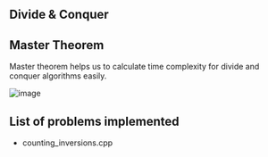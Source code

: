 ## Divide & Conquer


## <b>Master Theorem</b>
Master theorem helps us to calculate time complexity for divide and conquer algorithms easily.

![image](https://user-images.githubusercontent.com/103832825/218266926-0fe9fd58-8153-434d-b9c1-aea3ef7ebd1e.png)

## List of problems implemented

* counting_inversions.cpp
